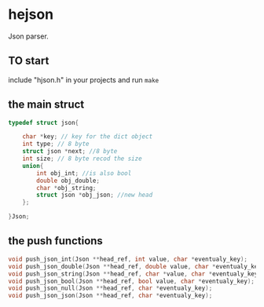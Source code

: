 # hejson
Json parser.

## TO start
include "hjson.h" in your projects and run ```make```

## the main struct
```c
typedef struct json{

    char *key; // key for the dict object
    int type; // 8 byte
    struct json *next; //8 byte
    int size; // 8 byte recod the size
    union{  
        int obj_int; //is also bool
        double obj_double;
        char *obj_string;
        struct json *obj_json; //new head 
    };

}Json;

```

## the push functions

```c
void push_json_int(Json **head_ref, int value, char *eventualy_key);
void push_json_double(Json **head_ref, double value, char *eventualy_key);
void push_json_string(Json **head_ref, char *value, char *eventualy_key);
void push_json_bool(Json **head_ref, bool value, char *eventualy_key);
void push_json_null(Json **head_ref, char *eventualy_key);
void push_json_json(Json **head_ref, char *eventualy_key);

```
